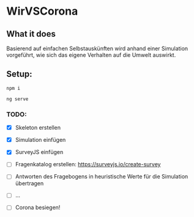 # WirVSCorona

## What it does
Basierend auf einfachen Selbstauskünften wird anhand einer Simulation vorgeführt, wie sich das eigene Verhalten auf die Umwelt auswirkt.

## Setup:
```
npm i
```
```
ng serve
```

### TODO:

- [x] Skeleton erstellen
- [x] Simulation einfügen
- [x] SurveyJS einfügen
- [ ] Fragenkatalog erstellen: https://surveyjs.io/create-survey
- [ ] Antworten des Fragebogens in heuristische Werte für die Simulation übertragen
- [ ] ...
- [ ] Corona besiegen!


